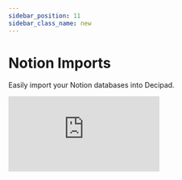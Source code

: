 ```yaml
---
sidebar_position: 11
sidebar_class_name: new
---
```


# Notion Imports

Easily import your Notion databases into Decipad.

<div style={{position: 'relative', paddingBottom: '59.01639344262295%', height: 0}}>
  <iframe src="https://www.loom.com/embed/d57a3e652979402ab08f5d0c1b3e2691?sid=e6e3b0da-2d96-418f-ba60-125bcc5eaf47?hide_owner=true&hide_share=true&hide_title=true&hideEmbedTopBar=true" frameBorder={0} webkitallowfullscreen mozallowfullscreen allowFullScreen style={{position: 'absolute', top: 0, left: 0, width: '100%', height: '100%'}} />
</div>

## Connecting Notion to Decipad

To import your Notion databases into your Decipad Notebook, you need to start by connecting Decipad and Notion:

1. Visit your [workspace](https://app.decipad.com/w).
2. Navigate to `Settings and Members` and select `Data Connections`.
3. Choose the `Integrations` tab and click on `Notion`.
4. Select the pages you want to import and grant access.
5. Once completed, your Notion workspace should be connected to Decipad.

## Importing Notion Databases into Your Notebook

Once Decipad and Notion are connected, you can start importing your Notion databases into any notebook:

1. Type `/integrations` on an empty paragraph.
2. Select `Notion` from the integration options.
3. Choose the Notion workspace and the desired database.
4. Click `Continue` to preview your data.
5. Adjust data types if necessary.
6. Click `Insert` to add the data to your notebook.

Once your integration is added to your notebook, you can use the refresh button to update the table with the latest data.
